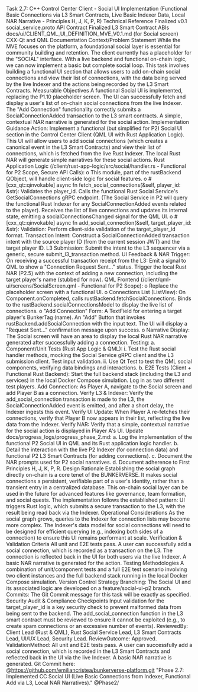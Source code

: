 Task 2.7: C++ Control Center Client - Social UI Implementation
(Functional Basic Connections via L3 Smart Contracts, Live Basic Indexer Data, Local NAR Narrative - Principles H, J, K, P, R)
Technical Reference
Finalized v0.1 social_service.proto API Contract
Finalized L3 Smart Contract ABIs
docs/ui/CLIENT_QML_UI_DEFINITION_MVE_V0.1.md (for Social screen)
CXX-Qt and QML Documentation
Context/Problem Statement
While the MVE focuses on the platform, a foundational social layer is essential for community building and retention. The client currently has a placeholder for the "SOCIAL" interface. With a live backend and functional on-chain logic, we can now implement a basic but complete social loop. This task involves building a functional UI section that allows users to add on-chain social connections and view their list of connections, with the data being served by the live Indexer and the actions being recorded by the L3 Smart Contracts.
Measurable Objectives
A functional Social UI is implemented, replacing the P1.10 placeholder screen.
The UI can successfully fetch and display a user's list of on-chain social connections from the live Indexer.
The "Add Connection" functionality correctly submits a SocialConnectionAdded transaction to the L3 smart contracts.
A simple, contextual NAR narrative is generated for the social action.
Implementation Guidance
Action: Implement a functional (but simplified for P2) Social UI section in the Control Center Client (QML UI with Rust Application Logic). This UI will allow users to add social connections (which creates a canonical event in the L3 Smart Contracts) and view their list of connections, which is fetched from the live Rust Indexer. The local Rust NAR will generate simple narratives for these social actions.
Rust Application Logic (/client/rust-app-logic/src/social/handler.rs - Functional for P2 Scope, Secure API Calls):
o This module, part of the rustBackend QObject, will handle client-side logic for social features.
o #[cxx_qt::qinvokable] async fn fetch_social_connections(&self, player_id: &str):
Validates the player_id.
Calls the functional Rust Social Service's GetSocialConnections gRPC endpoint. (The Social Service in P2 will query the functional Rust Indexer for any SocialConnectionAdded events related to the player).
Receives the list of live connections and updates its internal state, emitting a socialConnectionsChanged signal for the QML UI.
o #[cxx_qt::qinvokable] async fn add_social_connection(&self, target_player_id: &str):
Validation: Perform client-side validation of the target_player_id format.
Transaction Intent: Construct a SocialConnectionAdded transaction intent with the source player ID (from the current session JWT) and the target player ID.
L3 Submission: Submit the intent to the L3 sequencer via a generic, secure submit_l3_transaction method.
UI Feedback & NAR Trigger: On receiving a successful transaction receipt from the L3:
Emit a signal to QML to show a "Connection Request Sent..." status.
Trigger the local Rust NAR (P2.5) with the context of adding a new connection, including the target player's name (stubbed for now).
QML Frontend (/client/qml-ui/screens/SocialScreen.qml - Functional for P2 Scope):
o Replace the placeholder screen with a functional UI.
o Connections List (ListView):
On Component.onCompleted, calls rustBackend.fetchSocialConnections.
Binds to the rustBackend.socialConnectionsModel to display the live list of connections.
o "Add Connection" Form:
A TextField for entering a target player's BunkerTag (name).
An "Add" Button that invokes rustBackend.addSocialConnection with the input text.
The UI will display a "Request Sent..." confirmation message upon success.
o Narrative Display: The Social screen will have an area to display the local Rust NAR narrative generated after successfully adding a connection.
Testing:
a. Component/Unit Tests (Rust App Logic & QML):
i. Test the Rust social handler methods, mocking the Social Service gRPC client and the L3 submission client. Test input validation.
ii. Use Qt Test to test the QML social components, verifying data bindings and interactions.
b. E2E Tests (Client + Functional Rust Backend):
Start the full backend stack (including the L3 and services) in the local Docker Compose simulation.
Log in as two different test players.
Add Connection: As Player A, navigate to the Social screen and add Player B as a connection.
Verify L3 & Indexer: Verify the add_social_connection transaction is made to the L3, the SocialConnectionAdded event is emitted, and after a short delay, the Indexer ingests this event.
Verify UI Update: When Player A re-fetches their connections, verify that Player B now appears in their list, reflecting the live data from the Indexer.
Verify NAR: Verify that a simple, contextual narrative for the social action is displayed in Player A's UI.
Update docs/progress_logs/progress_phase_2.md:
a. Log the implementation of the functional P2 Social UI in QML and its Rust application logic handler.
b. Detail the interaction with the live P2 Indexer (for connection data) and functional P2 L3 Smart Contracts (for adding connections).
c. Document the NAR prompts used for P2 social narratives.
d. Document adherence to First Principles H, J, K, P, R.
Design Rationale
Establishing the social graph directly on-chain is a core tenet of the BUNKERVERSE. It makes social connections a persistent, verifiable part of a user's identity, rather than a transient entry in a centralized database. This on-chain social layer can be used in the future for advanced features like governance, team formation, and social quests. The implementation follows the established pattern: UI triggers Rust logic, which submits a secure transaction to the L3, with the result being read back via the Indexer.
Operational Considerations
As the social graph grows, queries to the Indexer for connection lists may become more complex. The Indexer's data model for social connections will need to be designed for efficient querying (e.g., indexing both sides of a connection) to ensure this UI remains performant at scale.
Verification & Validation Criteria
All unit and E2E tests pass.
A user can successfully add a social connection, which is recorded as a transaction on the L3.
The connection is reflected back in the UI for both users via the live Indexer.
A basic NAR narrative is generated for the action.
Testing Methodologies
A combination of unit/component tests and a full E2E test scenario involving two client instances and the full backend stack running in the local Docker Compose simulation.
Version Control Strategy
Branching: The Social UI and its associated logic are developed on a feature/social-ui-p2 branch.
Commits: The Git Commit message for this task will be exactly as specified.
Security Audit & Compliance Checkpoints
Input validation for the target_player_id is a key security check to prevent malformed data from being sent to the backend.
The add_social_connection function in the L3 smart contract must be reviewed to ensure it cannot be exploited (e.g., to create spam connections or an excessive number of events).
ReviewedBy: Client Lead (Rust & QML), Rust Social Service Lead, L3 Smart Contracts Lead, UI/UX Lead, Security Lead.
ReviewOutcome: Approved.
ValidationMethod: All unit and E2E tests pass. A user can successfully add a social connection, which is recorded in the L3 Smart Contracts and reflected back in the UI via the live Indexer. A basic NAR narrative is generated.
Git Commit here: @https://github.com/emiliancristea/bunkerverse-platform.git "Phase 2.7: Implemented CC Social UI (Live Basic Connections from Indexer, Functional Add via L3, Local NAR Narratives)." @Phase2/